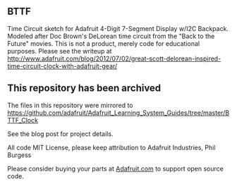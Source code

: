 ## BTTF

Time Circuit sketch for Adafruit 4-Digit 7-Segment Display w/I2C Backpack. Modeled after Doc Brown's DeLorean time circuit from the "Back to the Future" movies. This is not a product, merely code for educational purposes. Please see the writeup at http://www.adafruit.com/blog/2012/07/02/great-scott-delorean-inspired-time-circuit-clock-with-adafruit-gear/

## This repository has been archived

The files in this repository were mirrored to https://github.com/adafruit/Adafruit_Learning_System_Guides/tree/master/BTTF_Clock

See the blog post for project details.

All code MIT License, please keep attribution to Adafruit Industries, Phil Burgess

Please consider buying your parts at [Adafruit.com](https://www.adafruit.com) to support open source code.
